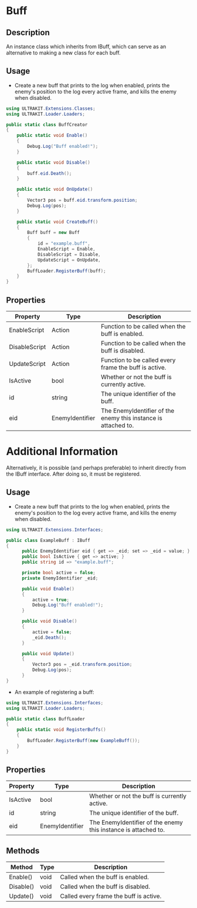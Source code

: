 # Buff
## Description
An instance class which inherits from IBuff, which can serve as an alternative to making a new class for each buff.

## Usage
* Create a new buff that prints to the log when enabled, prints the enemy's position to the log every active frame, and kills the enemy when disabled.
```cs linenums="1"
using ULTRAKIT.Extensions.Classes;
using ULTRAKIT.Loader.Loaders;

public static class BuffCreator
{
	public static void Enable()
	{
		Debug.Log("Buff enabled!");
	}

	public static void Disable()
	{
      	buff.eid.Death();
	}

	public static void OnUpdate()
	{
      	Vector3 pos = buff.eid.transform.position;
      	Debug.Log(pos);
	}

	public static void CreateBuff()
	{
      	Buff buff = new Buff
      	{
      		id = "example.buff",
      		EnableScript = Enable,
      		DisableScript = Disable,
      		UpdateScript = OnUpdate,
      	};
		BuffLoader.RegisterBuff(buff);
	}
}
```
## Properties

| Property      | Type            | Description                                                    |
| ------------- | --------------- | -------------------------------------------------------------- |
| EnableScript  | Action          | Function to be called when the buff is enabled.                |
| DisableScript | Action          | Function to be called when the buff is disabled.               |
| UpdateScript  | Action          | Function to be called every frame the buff is active.          |
| IsActive      | bool            | Whether or not the buff is currently active.                   |
| id            | string          | The unique identifier of the buff.                             |
| eid           | EnemyIdentifier | The EnemyIdentifier of the enemy this instance is attached to. |

# Additional Information
Alternatively, it is possible (and perhaps preferable) to inherit directly from the IBuff interface. After doing so, it must be registered.

## Usage
* Create a new buff that prints to the log when enabled, prints the enemy's position to the log every active frame, and kills the enemy when disabled.
```cs linenums="1"
using ULTRAKIT.Extensions.Interfaces;

public class ExampleBuff : IBuff
{
      public EnemyIdentifier eid { get => _eid; set => _eid = value; }
      public bool IsActive { get => active; }
      public string id => "example.buff";

      private bool active = false;
      private EnemyIdentifier _eid;

      public void Enable()
      {
          active = true;
          Debug.Log("Buff enabled!");
      }

      public void Disable() 
      {
          active = false;
          _eid.Death();
      }

      public void Update() 
      {
          Vector3 pos = _eid.transform.position;
          Debug.Log(pos);
      }
}
```

* An example of registering a buff:
```cs linenums="1"
using ULTRAKIT.Extensions.Interfaces;
using ULTRAKIT.Loader.Loaders;

public static class BuffLoader
{
	public static void RegisterBuffs()
	{
		BuffLoader.RegisterBuff(new ExampleBuff());
	}
}
```

## Properties

| Property      | Type            | Description                                                    |
| ------------- | --------------- | -------------------------------------------------------------- |
| IsActive      | bool            | Whether or not the buff is currently active.                   |
| id            | string          | The unique identifier of the buff.                             |
| eid           | EnemyIdentifier | The EnemyIdentifier of the enemy this instance is attached to. |

## Methods

| Method    | Type | Description                               |
| --------- | ---- | ----------------------------------------- |
| Enable()  | void | Called when the buff is enabled.       |
| Disable() | void | Called when the buff is disabled.      |
| Update()  | void | Called every frame the buff is active. |

